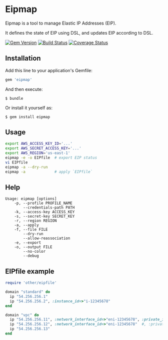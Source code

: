 # Eipmap

Eipmap is a tool to manage Elastic IP Addresses (EIP).

It defines the state of EIP using DSL, and updates EIP according to DSL.

[![Gem Version](https://badge.fury.io/rb/eipmap.svg)](http://badge.fury.io/rb/eipmap)
[![Build Status](https://travis-ci.org/winebarrel/eipmap.svg?branch=master)](https://travis-ci.org/winebarrel/eipmap)
[![Coverage Status](https://coveralls.io/repos/winebarrel/eipmap/badge.png?branch=master)](https://coveralls.io/r/winebarrel/eipmap?branch=master)

## Installation

Add this line to your application's Gemfile:

```ruby
gem 'eipmap'
```

And then execute:

    $ bundle

Or install it yourself as:

    $ gem install eipmap

## Usage

```sh
export AWS_ACCESS_KEY_ID='...'
export AWS_SECRET_ACCESS_KEY='...'
export AWS_REGION='us-east-1'
eipmap -e -o EIPfile  # export EIP status
vi EIPfile
eipmap -a --dry-run
eipmap -a             # apply `EIPfile`
```

## Help

```
Usage: eipmap [options]
    -p, --profile PROFILE_NAME
        --credentials-path PATH
    -k, --access-key ACCESS_KEY
    -s, --secret-key SECRET_KEY
    -r, --region REGION
    -a, --apply
    -f, --file FILE
        --dry-run
        --allow-reassociation
    -e, --export
    -o, --output FILE
        --no-color
        --debug
```

## EIPfile example

```ruby
require 'other/eipfile'

domain "standard" do
  ip "54.256.256.1"
  ip "54.256.256.2", :instance_id=>"i-12345678"
end

domain "vpc" do
  ip "54.256.256.11", :network_interface_id=>"eni-12345678", :private_ip_address=>"10.0.1.1"
  ip "54.256.256.12", :network_interface_id=>"eni-12345678"  #, :private_ip_address=>"10.0.1.2" (optional)
  ip "54.256.256.13"
end
```
